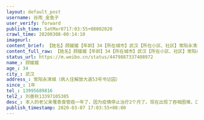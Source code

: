 ```yaml
---
layout: default_post
username: 谷雨_金鱼子
user_verify: forward
publish_time: SatMar0717:03:55+08002020
crawl_time: 20200308-00:14:10
imageurl: 
content_brief: 【姓名】顾媛媛【年龄】34【所在城市】武汉【所在小区、社区】常阳永清城（病人住解放大道53号书记园）【患病时间】1年【联系方式】●●●【其他紧急联系人】刘善秋 ●●●【病情描述】本人的老父亲罹患食管癌一年了，因为疫情停止治疗2个月了。现在出现了吞咽困难，口服药吃不进去 ...全文
content_full_raw: 【姓名】顾媛媛【年龄】34【所在城市】武汉【所在小区、社区】常阳永清城（病人住解放大道53号书记园）【患病时间】1年【联系方式】●●●【其他紧急联系人】刘善秋●●●【病情描述】本人的老父亲罹患食管癌一年了，因为疫情停止治疗2个月了。现在出现了吞咽困难，口服药吃不进去，水都喝不下去的情况。现在急需有个肿瘤医院或者科室能收治住院，不然我怕病人会被活活饿死武汉
status_url: https://m.weibo.cn/status/4479887337408972
name_: 顾媛媛
age_: 34
city_: 武汉
address_: 常阳永清城（病人住解放大道53号书记园）
since_: 1年
tel_: 13995689816
tel2_: 刘善秋13397105305
desc_: 本人的老父亲罹患食管癌一年了，因为疫情停止治疗2个月了。现在出现了吞咽困难，口服药吃不进去，水都喝不下去的情况。现在急需有个肿瘤医院或者科室能收治住院，不然我怕病人会被活活饿死武汉
publish_timestamp: 2020-03-07 17:03:55+08:00
---
```

